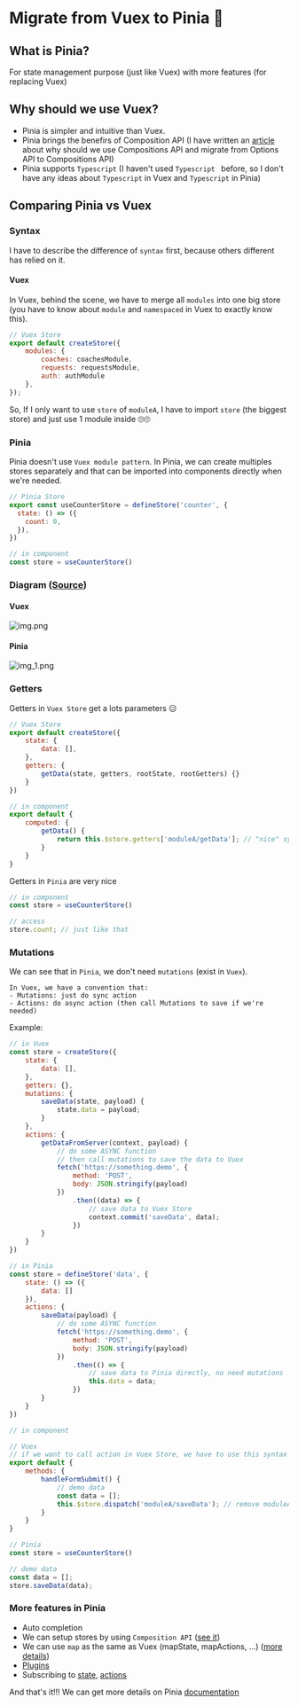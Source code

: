# Migrate from Vuex to Pinia 🍍

##  What is Pinia?

For state management purpose (just like Vuex) with more features (for replacing Vuex)

## Why should we use Vuex?

- Pinia is simpler and intuitive than Vuex.
- Pinia brings the benefirs of Composition API (I have written an [article](https://github.com/vuquangpham/compositions-api-vuejs) about why should we use Compositions API and migrate from Options API to Compositions API)
- Pinia supports `Typescript` (I haven't used `Typescript ` before, so I don't have any ideas about `Typescript` in Vuex and `Typescript` in Pinia)

## Comparing Pinia vs Vuex

### Syntax

I have to describe the difference of `syntax` first, because others different has relied on it.

#### Vuex

In Vuex, behind the scene, we have to merge all `modules` into one big store (you have to know about `module` and `namespaced` in Vuex to exactly know this).

```javascript
// Vuex Store
export default createStore({
    modules: {
        coaches: coachesModule,
        requests: requestsModule,
        auth: authModule
    },
});
```

So, If I only want to use `store` of `moduleA`, I have to import `store` (the biggest store) and just use 1 module inside 🙄🙄

### Pinia

Pinia doesn't use `Vuex module pattern`. In Pinia, we can create multiples stores separately and that can be imported into components directly when we're needed.

```javascript
// Pinia Store
export const useCounterStore = defineStore('counter', {
  state: () => ({
    count: 0,
  }),
})

// in component
const store = useCounterStore()
```

### Diagram ([Source](https://betterprogramming.pub/testing-pinia-is-vuex-out-43e0531824f5))

#### Vuex

![img.png](images/img.png)

#### Pinia

![img_1.png](images/img_1.png)

### Getters

Getters in `Vuex Store` get a lots parameters 😑

````javascript
// Vuex Store
export default createStore({
    state: {
        data: [],
    },
    getters: {
        getData(state, getters, rootState, rootGetters) {}
    }
})

// in component
export default {
    computed: {
        getData() {
            return this.$store.getters['moduleA/getData']; // "nice" syntax
        }
    }
}
````

Getters in `Pinia` are very nice

```javascript
// in component
const store = useCounterStore()

// access
store.count; // just like that

```

### Mutations

We can see that in `Pinia`, we don't need `mutations` (exist in `Vuex`).

```
In Vuex, we have a convention that: 
- Mutations: just do sync action
- Actions: do async action (then call Mutations to save if we're needed) 
```

Example:

```javascript
// in Vuex
const store = createStore({
    state: {
        data: [],
    },
    getters: {},
    mutations: {
        saveData(state, payload) {
            state.data = payload;
        }
    },
    actions: {
        getDataFromServer(context, payload) {
            // do some ASYNC function
            // then call mutations to save the data to Vuex
            fetch('https://something.demo', {
                method: 'POST',
                body: JSON.stringify(payload)
            })
                .then((data) => {
                    // save data to Vuex Store
                    context.commit('saveData', data);
                })
        }
    }
})

// in Pinia
const store = defineStore('data', {
    state: () => ({
        data: []
    }),
    actions: {
        saveData(payload) {
            // do some ASYNC function
            fetch('https://something.demo', {
                method: 'POST',
                body: JSON.stringify(payload)
            })
                .then(() => {
                    // save data to Pinia directly, no need mutations
                    this.data = data;
                })
        }
    }
})

// in component

// Vuex
// if we want to call action in Vuex Store, we have to use this syntax
export default {
    methods: {
        handleFormSubmit() {
            // demo data
            const data = [];
            this.$store.dispatch('moduleA/saveData'); // remove moduleA if we didn't use the namespaced feature
        }
    }
}

// Pinia
const store = useCounterStore()

// demo data
const data = [];
store.saveData(data);
```

### More features in Pinia

- Auto completion
- We can setup stores by using `Composition API` ([see it](https://pinia.vuejs.org/core-concepts/#setup-stores))
- We can use `map` as the same as Vuex (mapState, mapActions, ...) ([more details](https://pinia.vuejs.org/core-concepts/))
- [Plugins](https://pinia.vuejs.org/core-concepts/plugins.html) 
- Subscribing to [state](https://pinia.vuejs.org/core-concepts/state.html#subscribing-to-the-state), [actions](https://pinia.vuejs.org/core-concepts/actions.html#subscribing-to-actions)

And that's it!!! We can get more details on Pinia [documentation](https://pinia.vuejs.org/)

